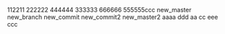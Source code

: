 112211
222222
444444
333333
666666
555555ccc
new_master
new_branch
new_commit
new_commit2
new_master2
aaaa
ddd
aa
cc
eee
ccc